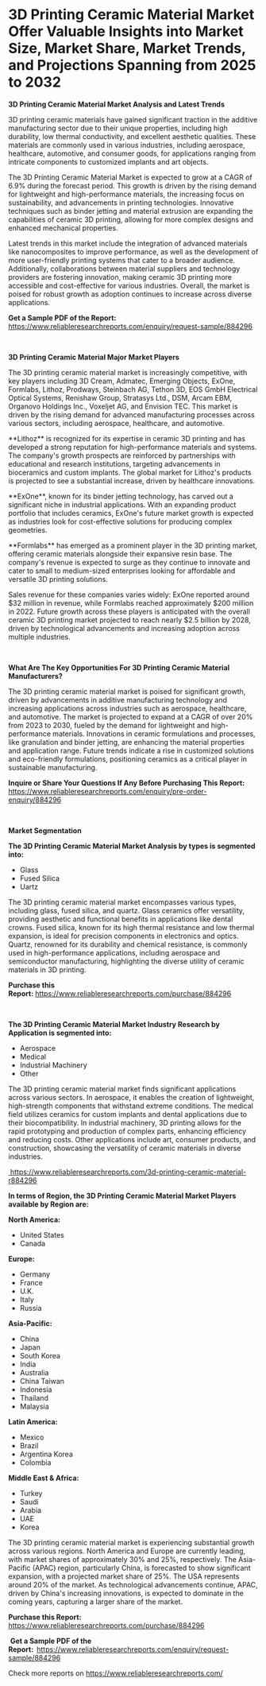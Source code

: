 <p><h1>3D Printing Ceramic Material Market Offer Valuable Insights into Market Size, Market Share, Market Trends, and Projections Spanning from 2025 to 2032</h1></p><p><strong>3D Printing Ceramic Material Market Analysis and Latest Trends</strong></p>
<p><p>3D printing ceramic materials have gained significant traction in the additive manufacturing sector due to their unique properties, including high durability, low thermal conductivity, and excellent aesthetic qualities. These materials are commonly used in various industries, including aerospace, healthcare, automotive, and consumer goods, for applications ranging from intricate components to customized implants and art objects.</p><p>The 3D Printing Ceramic Material Market is expected to grow at a CAGR of 6.9% during the forecast period. This growth is driven by the rising demand for lightweight and high-performance materials, the increasing focus on sustainability, and advancements in printing technologies. Innovative techniques such as binder jetting and material extrusion are expanding the capabilities of ceramic 3D printing, allowing for more complex designs and enhanced mechanical properties.</p><p>Latest trends in this market include the integration of advanced materials like nanocomposites to improve performance, as well as the development of more user-friendly printing systems that cater to a broader audience. Additionally, collaborations between material suppliers and technology providers are fostering innovation, making ceramic 3D printing more accessible and cost-effective for various industries. Overall, the market is poised for robust growth as adoption continues to increase across diverse applications.</p></p>
<p><strong>Get a Sample PDF of the Report:&nbsp;</strong> <a href="https://www.reliableresearchreports.com/enquiry/request-sample/884296?utm_campaign=2224&utm_medium=2&utm_source=Github&utm_content=ia&utm_term=02042025&utm_id=3d-printing-ceramic-material">https://www.reliableresearchreports.com/enquiry/request-sample/884296</a></p>
<p>&nbsp;</p>
<p><strong>3D Printing Ceramic Material Major Market Players</strong></p>
<p><p>The 3D printing ceramic material market is increasingly competitive, with key players including 3D Cream, Admatec, Emerging Objects, ExOne, Formlabs, Lithoz, Prodways, Steinbach AG, Tethon 3D, EOS GmbH Electrical Optical Systems, Renishaw Group, Stratasys Ltd., DSM, Arcam EBM, Organovo Holdings Inc., Voxeljet AG, and Envision TEC. This market is driven by the rising demand for advanced manufacturing processes across various sectors, including aerospace, healthcare, and automotive.</p><p>**Lithoz** is recognized for its expertise in ceramic 3D printing and has developed a strong reputation for high-performance materials and systems. The company's growth prospects are reinforced by partnerships with educational and research institutions, targeting advancements in bioceramics and custom implants. The global market for Lithoz's products is projected to see a substantial increase, driven by healthcare innovations.</p><p>**ExOne**, known for its binder jetting technology, has carved out a significant niche in industrial applications. With an expanding product portfolio that includes ceramics, ExOne's future market growth is expected as industries look for cost-effective solutions for producing complex geometries.</p><p>**Formlabs** has emerged as a prominent player in the 3D printing market, offering ceramic materials alongside their expansive resin base. The company's revenue is expected to surge as they continue to innovate and cater to small to medium-sized enterprises looking for affordable and versatile 3D printing solutions.</p><p>Sales revenue for these companies varies widely: ExOne reported around $32 million in revenue, while Formlabs reached approximately $200 million in 2022. Future growth across these players is anticipated with the overall ceramic 3D printing market projected to reach nearly $2.5 billion by 2028, driven by technological advancements and increasing adoption across multiple industries.</p></p>
<p>&nbsp;</p>
<p><strong>What Are The Key Opportunities For 3D Printing Ceramic Material Manufacturers?</strong></p>
<p><p>The 3D printing ceramic material market is poised for significant growth, driven by advancements in additive manufacturing technology and increasing applications across industries such as aerospace, healthcare, and automotive. The market is projected to expand at a CAGR of over 20% from 2023 to 2030, fueled by the demand for lightweight and high-performance materials. Innovations in ceramic formulations and processes, like granulation and binder jetting, are enhancing the material properties and application range. Future trends indicate a rise in customized solutions and eco-friendly formulations, positioning ceramics as a critical player in sustainable manufacturing.</p></p>
<p><strong>Inquire or Share Your Questions If Any Before Purchasing This Report:</strong> <a href="https://www.reliableresearchreports.com/enquiry/pre-order-enquiry/884296?utm_campaign=2224&utm_medium=2&utm_source=Github&utm_content=ia&utm_term=02042025&utm_id=3d-printing-ceramic-material">https://www.reliableresearchreports.com/enquiry/pre-order-enquiry/884296</a></p>
<p>&nbsp;</p>
<p><strong>Market Segmentation</strong></p>
<p><strong>The 3D Printing Ceramic Material Market Analysis by types is segmented into:</strong></p>
<p><ul><li>Glass</li><li>Fused Silica</li><li>Uartz</li></ul></p>
<p><p>The 3D printing ceramic material market encompasses various types, including glass, fused silica, and quartz. Glass ceramics offer versatility, providing aesthetic and functional benefits in applications like dental crowns. Fused silica, known for its high thermal resistance and low thermal expansion, is ideal for precision components in electronics and optics. Quartz, renowned for its durability and chemical resistance, is commonly used in high-performance applications, including aerospace and semiconductor manufacturing, highlighting the diverse utility of ceramic materials in 3D printing.</p></p>
<p><strong>Purchase this Report:&nbsp;</strong><a href="https://www.reliableresearchreports.com/purchase/884296?utm_campaign=2224&utm_medium=2&utm_source=Github&utm_content=ia&utm_term=02042025&utm_id=3d-printing-ceramic-material">https://www.reliableresearchreports.com/purchase/884296</a></p>
<p>&nbsp;</p>
<p><strong>The 3D Printing Ceramic Material Market Industry Research by Application is segmented into:</strong></p>
<p><ul><li>Aerospace</li><li>Medical</li><li>Industrial Machinery</li><li>Other</li></ul></p>
<p><p>The 3D printing ceramic material market finds significant applications across various sectors. In aerospace, it enables the creation of lightweight, high-strength components that withstand extreme conditions. The medical field utilizes ceramics for custom implants and dental applications due to their biocompatibility. In industrial machinery, 3D printing allows for the rapid prototyping and production of complex parts, enhancing efficiency and reducing costs. Other applications include art, consumer products, and construction, showcasing the versatility of ceramic materials in diverse industries.</p></p>
<p><a href="https://www.reliableresearchreports.com/3d-printing-ceramic-material-r884296?utm_campaign=2224&utm_medium=2&utm_source=Github&utm_content=ia&utm_term=02042025&utm_id=3d-printing-ceramic-material">&nbsp;https://www.reliableresearchreports.com/3d-printing-ceramic-material-r884296</a></p>
<p><strong>In terms of Region, the 3D Printing Ceramic Material Market Players available by Region are:</strong></p>
<p>
    <p> <strong> North America: </strong>
        <ul>
            <li>United States</li>
            <li>Canada</li>
        </ul>
        </p> 
    <p> <strong> Europe: </strong>
        <ul>
            <li>Germany</li>
            <li>France</li>
            <li>U.K.</li>
            <li>Italy</li>
            <li>Russia</li>
        </ul>
        </p> 
    <p> <strong> Asia-Pacific: </strong>
        <ul>
            <li>China</li>
            <li>Japan</li>
            <li>South Korea</li>
            <li>India</li>
            <li>Australia</li>
            <li>China Taiwan</li>
            <li>Indonesia</li>
            <li>Thailand</li>
            <li>Malaysia</li>
        </ul>
        </p> 
    <p> <strong> Latin America: </strong>
        <ul>
            <li>Mexico</li>
            <li>Brazil</li>
            <li>Argentina Korea</li>
            <li>Colombia</li>
        </ul>
        </p> 
    <p> <strong> Middle East & Africa: </strong>
        <ul>
            <li>Turkey</li>
            <li>Saudi</li>
            <li>Arabia</li>
            <li>UAE</li>
            <li>Korea</li>
        </ul>
    </p>
    </p>
<p><p>The 3D printing ceramic material market is experiencing substantial growth across various regions. North America and Europe are currently leading, with market shares of approximately 30% and 25%, respectively. The Asia-Pacific (APAC) region, particularly China, is forecasted to show significant expansion, with a projected market share of 25%. The USA represents around 20% of the market. As technological advancements continue, APAC, driven by China's increasing innovations, is expected to dominate in the coming years, capturing a larger share of the market.</p></p>
<p><strong>Purchase this Report: </strong><a href="https://www.reliableresearchreports.com/purchase/884296?utm_campaign=2224&utm_medium=2&utm_source=Github&utm_content=ia&utm_term=02042025&utm_id=3d-printing-ceramic-material">https://www.reliableresearchreports.com/purchase/884296</a></p>
<p>&nbsp;<strong>Get a Sample PDF of the Report:&nbsp;&nbsp;</strong><a href="https://www.reliableresearchreports.com/enquiry/request-sample/884296?utm_campaign=2224&utm_medium=2&utm_source=Github&utm_content=ia&utm_term=02042025&utm_id=3d-printing-ceramic-material">https://www.reliableresearchreports.com/enquiry/request-sample/884296</a></p>
<p><strong></strong></p>
<p>Check more reports on <a href="https://www.reliableresearchreports.com/?utm_campaign=2224&utm_medium=2&utm_source=Github&utm_content=ia&utm_term=02042025&utm_id=3d-printing-ceramic-material">https://www.reliableresearchreports.com/</a></p>